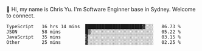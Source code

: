 👋 Hi, my name is Chris Yu. I'm Software Enginner base in Sydney. Welcome to connect.

<!--START_SECTION:waka-->

```text
TypeScript   16 hrs 14 mins  █████████████████████▓░░░   86.73 %
JSON         58 mins         █▒░░░░░░░░░░░░░░░░░░░░░░░   05.22 %
JavaScript   35 mins         ▓░░░░░░░░░░░░░░░░░░░░░░░░   03.15 %
Other        25 mins         ▓░░░░░░░░░░░░░░░░░░░░░░░░   02.25 %
```

<!--END_SECTION:waka-->

